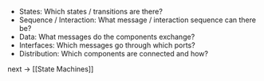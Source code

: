 - States: Which states / transitions are there?
- Sequence / Interaction: What message / interaction sequence can there be?
- Data: What messages do the components exchange?
- Interfaces: Which messages go through which ports?
- Distribution: Which components are connected and how?

next -> [[State Machines]]